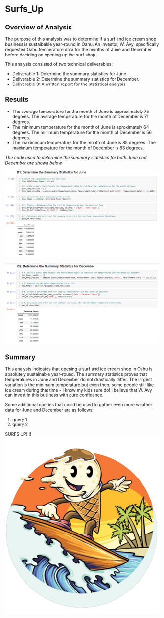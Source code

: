 # Surfs_Up

## Overview of Analysis
The purpose of this analysis was to determine if a surf and ice cream shop business is sustaibable year-round in Oahu. An investor, W. Avy, specifically requested Oahu temperature data for the months of June and December before deciding on opening up the surf shop.

This analysis consisted of two technical deliverables:

- Deliverable 1: Determine the summary statistics for June
- Deliverable 2: Determine the summary statistics for December.
- Deliverable 3: A written report for the statistical analysis

## Results

- The average temperature for the month of June is approximately 75 degrees. The average temperature for the month of December is 71 degrees.
- The minimum temperature for the month of June is aproximately 64 degrees. The minimum temperature for the month of December is 56 degrees.
- The maximimum temperature for the month of June is 85 degrees. The maximum temperature for the month of December is 83 degrees.

*The code used to determine the summary statistics for both June and December are shown below.*

![Summary stats for June](https://github.com/Kcav18/surfs_up/blob/main/june_temps.png)

![Summary status for December](https://github.com/Kcav18/surfs_up/blob/main/dec_temps.png)

## Summary

This analysis indicates that opening a surf and ice cream shop in Oahu is absolutely sustainable year-round. The summary statistics proves that temperatures in June and December do not drastically differ. The largest variation is the minimum temperature but even then, some people still like ice cream during that time - I know my kids sure do! I believe that W. Avy can invest in this business with pure confidence. 

Some additional queries that could be used to gather even more weather data for June and December are as follows:

1. query 1
2. query 2

SURFS UP!!!!
![Surfer Ice Cream](https://github.com/Kcav18/surfs_up/blob/main/surfer_ice_cream.png)
